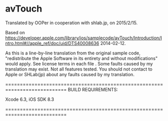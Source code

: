 # avTouch

Translated by OOPer in cooperation with shlab.jp, on 2015/2/15.

Based on
<https://developer.apple.com/library/ios/samplecode/avTouch/Introduction/Intro.html#//apple_ref/doc/uid/DTS40008636>
2014-02-12.

As this is a line-by-line translation from the original sample code, "redistribute the Apple Software in its entirety and without modifications" would apply. See license terms in each file .
Some faults caused by my translation may exist. Not all features tested.
You should not contact to Apple or SHLab(jp) about any faults caused by my translation.

===========================================================================
BUILD REQUIREMENTS:

Xcode 6.3, iOS SDK 8.3

===========================================================================
